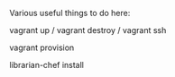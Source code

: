 Various useful things to do here:

vagrant up / vagrant destroy / vagrant ssh

vagrant provision

librarian-chef install

